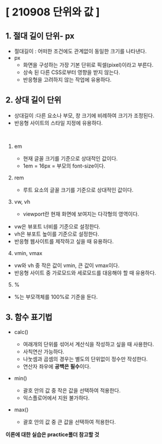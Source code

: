 # [ 210908 단위와 값 ]

## 1. 절대 길이 단위- px

- 절대길이 : 어떠한 조건에도 관계없이 동일한 크기를 나타낸다.
- px
  - 화면을 구성하는 가장 기본 단위로 픽셀(pixel)이라고 부른다.
  - 상속 된 다른 CSS로부터 영향을 받지 않는다.
  - 반응형을 고려하지 않는 작업에 유용하다.

## 2. 상대 길이 단위

- 상대길이 :다른 요소나 부모, 창 크기에 비례하여 크기가 조정된다.
- 반응형 사이트의 스타일 지정에 유용하다.
</br>

1. em
   - 현재 글꼴 크기를 기준으로 상대적인 값이다.
   - 1em = 16px = 부모의 font-size이다.

2. rem
   - 루트 요소의 글꼴 크기를 기준으로 상대적인 값이다.

3. vw, vh
   - viewport란 현재 화면에 보여지는 다각형의 영역이다.

- vw은 뷰포트 너비를 기준으로 설정한다.
- vh은 뷰포트 높이를 기준으로 설정한다.
- 반응형 웹사이트를 제작하고 싶을 때 유용하다.

4. vmin, vmax
- vw와 vh 중 작은 값이 vmin, 큰 값이 vmax이다.
- 반응형 사이트 중 가로모드와 세로모드를 대응해야 할 때 유용하다.

5. % 

- %는 부모객체를 100%로 기준을 둔다.

## 3. 함수 표기법

- calc()
  - 여래개의 단위를 섞어서 계산식을 작성하고 싶을 때 사용한다.
  - 사칙연산 가능하다.
  - 나눗셈과 곱셈의 경우는 별도의 단위없이 정수만 작성한다.
  - 연산자 좌우에 **공백은 필수**이다.

- min()
  - 괄호 안의 값 중 작은 값을 선택하여 적용한다.
  - 익스플로어에서 지원 불가하다.

- max()
  - 괄호 안의 값 중 큰 값을 선택하여 적용한다.

**이론에 대한 실습은 practice폴더 참고할 것**